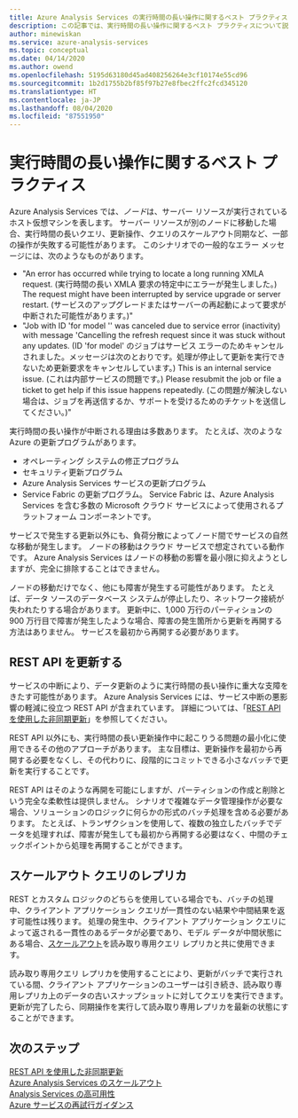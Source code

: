 ```yaml
---
title: Azure Analysis Services の実行時間の長い操作に関するベスト プラクティス | Microsoft Docs
description: この記事では、実行時間の長い操作に関するベスト プラクティスについて説明します。
author: minewiskan
ms.service: azure-analysis-services
ms.topic: conceptual
ms.date: 04/14/2020
ms.author: owend
ms.openlocfilehash: 5195d63180d45ad408256264e3cf10174e55cd96
ms.sourcegitcommit: 1b2d1755b2bf85f97b27e8fbec2ffc2fcd345120
ms.translationtype: HT
ms.contentlocale: ja-JP
ms.lasthandoff: 08/04/2020
ms.locfileid: "87551950"
---
```

# <a name="best-practices-for-long-running-operations"></a>実行時間の長い操作に関するベスト プラクティス

Azure Analysis Services では、*ノード*は、サーバー リソースが実行されているホスト仮想マシンを表します。 サーバー リソースが別のノードに移動した場合、実行時間の長いクエリ、更新操作、クエリのスケールアウト同期など、一部の操作が失敗する可能性があります。 このシナリオでの一般的なエラー メッセージには、次のようなものがあります。

- "An error has occurred while trying to locate a long running XMLA request. (実行時間の長い XMLA 要求の特定中にエラーが発生しました。) The request might have been interrupted by service upgrade or server restart. (サービスのアップグレードまたはサーバーの再起動によって要求が中断された可能性があります。)"
- "Job with ID '<guid>for model '<database>' was canceled due to service error (inactivity) with message 'Cancelling the refresh request since it was stuck without any updates. (ID 'for model' のジョブはサービス エラーのためキャンセルされました。メッセージは次のとおりです。処理が停止して更新を実行できないため更新要求をキャンセルしています。) This is an internal service issue. (これは内部サービスの問題です。) Please resubmit the job or file a ticket to get help if this issue happens repeatedly. (この問題が解決しない場合は、ジョブを再送信するか、サポートを受けるためのチケットを送信してください。)"

実行時間の長い操作が中断される理由は多数あります。 たとえば、次のような Azure の更新プログラムがあります。 
- オペレーティング システムの修正プログラム 
- セキュリティ更新プログラム
- Azure Analysis Services サービスの更新プログラム
- Service Fabric の更新プログラム。 Service Fabric は、Azure Analysis Services を含む多数の Microsoft クラウド サービスによって使用されるプラットフォーム コンポーネントです。

サービスで発生する更新以外にも、負荷分散によってノード間でサービスの自然な移動が発生します。 ノードの移動はクラウド サービスで想定されている動作です。 Azure Analysis Services はノードの移動の影響を最小限に抑えようとしますが、完全に排除することはできません。 

ノードの移動だけでなく、他にも障害が発生する可能性があります。 たとえば、データ ソースのデータベース システムが停止したり、ネットワーク接続が失われたりする場合があります。 更新中に、1,000 万行のパーティションの 900 万行目で障害が発生したような場合、障害の発生箇所から更新を再開する方法はありません。 サービスを最初から再開する必要があります。 

## <a name="refresh-rest-api"></a>REST API を更新する

サービスの中断により、データ更新のように実行時間の長い操作に重大な支障をきたす可能性があります。 Azure Analysis Services には、サービス中断の悪影響の軽減に役立つ REST API が含まれています。 詳細については、「[REST API を使用した非同期更新](analysis-services-async-refresh.md)」を参照してください。
 
REST API 以外にも、実行時間の長い更新操作中に起こりうる問題の最小化に使用できるその他のアプローチがあります。 主な目標は、更新操作を最初から再開する必要をなくし、その代わりに、段階的にコミットできる小さなバッチで更新を実行することです。 
 
REST API はそのような再開を可能にしますが、パーティションの作成と削除という完全な柔軟性は提供しません。 シナリオで複雑なデータ管理操作が必要な場合、ソリューションのロジックに何らかの形式のバッチ処理を含める必要があります。 たとえば、トランザクションを使用して、複数の独立したバッチでデータを処理すれば、障害が発生しても最初から再開する必要はなく、中間のチェックポイントから処理を再開することができます。 
 
## <a name="scale-out-query-replicas"></a>スケールアウト クエリのレプリカ

REST とカスタム ロジックのどちらを使用している場合でも、バッチの処理中、クライアント アプリケーション クエリが一貫性のない結果や中間結果を返す可能性は残ります。 処理の発生中、クライアント アプリケーション クエリによって返される一貫性のあるデータが必要であり、モデル データが中間状態にある場合、[スケールアウト](analysis-services-scale-out.md)を読み取り専用クエリ レプリカと共に使用できます。

読み取り専用クエリ レプリカを使用することにより、更新がバッチで実行されている間、クライアント アプリケーションのユーザーは引き続き、読み取り専用レプリカ上のデータの古いスナップショットに対してクエリを実行できます。 更新が完了したら、同期操作を実行して読み取り専用レプリカを最新の状態にすることができます。


## <a name="next-steps"></a>次のステップ

[REST API を使用した非同期更新](analysis-services-async-refresh.md)  
[Azure Analysis Services のスケールアウト](analysis-services-scale-out.md)  
[Analysis Services の高可用性](analysis-services-bcdr.md)  
[Azure サービスの再試行ガイダンス](https://docs.microsoft.com/azure/architecture/best-practices/retry-service-specific)   

